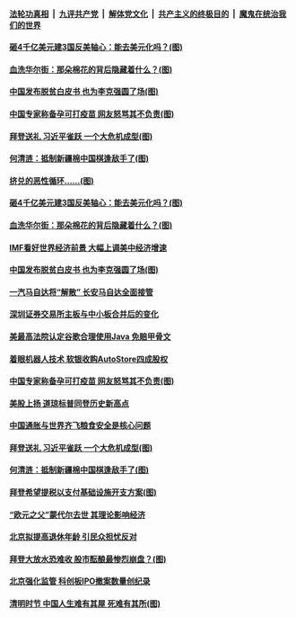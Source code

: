 

####  [法轮功真相](../../../../basic/blob/master/README.md?t=04071632) &nbsp;|&nbsp; [九评共产党](../../../../9ping.md/blob/master/README.md?t=04071632) &nbsp;|&nbsp; [解体党文化](../../../../jtdwh.md/blob/master/README.md?t=04071632)  &nbsp;|&nbsp; [共产主义的终极目的](../../../../gczydzjmd.md/blob/master/README.md?t=04071632) &nbsp;|&nbsp; [魔鬼在统治我们的世界](../../../../mgztzwmdsj.md/blob/master/README.md?t=04071632) 

#### [砸4千亿美元建3国反美轴心：能去美元化吗？(图)](../pages/p5/967976.md?t=04071632) 

#### [血洗华尔街：那朵棉花的背后隐藏着什么？(图)](../pages/p5/967967.md?t=04071632) 

#### [中国发布脱贫白皮书 也为李克强圆了场(图)](../pages/p5/967936.md?t=04071632) 

#### [中国专家称备孕可打疫苗 网友怒骂其不负责(图)](../pages/p5/967894.md?t=04071632) 

#### [拜登送礼 习近平雀跃 一个大危机成型(图)](../pages/p5/967851.md?t=04071632) 

#### [何清涟：抵制新疆棉中国棋逢敌手了(图)](../pages/p5/967873.md?t=04071632) 

#### [挤兑的恶性循环……(图)](../pages/p5/967971.md?t=04071632) 

#### [砸4千亿美元建3国反美轴心：能去美元化吗？(图)](../pages/p5/967976.md?t=04071632) 

#### [血洗华尔街：那朵棉花的背后隐藏着什么？(图)](../pages/p5/967967.md?t=04071632) 

#### [IMF看好世界经济前景 大幅上调美中经济增速](../pages/p5/967952.md?t=04071632) 

#### [中国发布脱贫白皮书 也为李克强圆了场(图)](../pages/p5/967936.md?t=04071632) 

#### [一汽马自达将“解散” 长安马自达全面接管](../pages/p5/967931.md?t=04071632) 

#### [深圳证券交易所主板与中小板合并后的变化](../pages/p5/967930.md?t=04071632) 

#### [美最高法院认定谷歌合理使用Java 免赔甲骨文](../pages/p5/967910.md?t=04071632) 

#### [着眼机器人技术 软银收购AutoStore四成股权](../pages/p5/967908.md?t=04071632) 

#### [中国专家称备孕可打疫苗 网友怒骂其不负责(图)](../pages/p5/967894.md?t=04071632) 

#### [美股上扬 道琼标普同登历史新高点](../pages/p5/967891.md?t=04071632) 

#### [中国通胀与世界齐飞粮食安全是核心问题](../pages/p5/967883.md?t=04071632) 

#### [拜登送礼 习近平雀跃 一个大危机成型(图)](../pages/p5/967851.md?t=04071632) 

#### [何清涟：抵制新疆棉中国棋逢敌手了(图)](../pages/p5/967873.md?t=04071632) 

#### [拜登希望提税以支付基础设施开支方案(图)](../pages/p5/967864.md?t=04071632) 

#### [“欧元之父”蒙代尔去世 其理论影响经济](../pages/p5/967831.md?t=04071632) 

#### [北京拟提高退休年龄 引民众担忧反对](../pages/p5/967829.md?t=04071632) 

#### [拜登大放水恐难收 股市酝酿最惨烈崩盘？(图)](../pages/p5/967828.md?t=04071632) 

#### [北京强化监管 科创板IPO撤案数量创纪录](../pages/p5/967825.md?t=04071632) 

#### [清明时节 中国人生难有其屋 死难有其所(图)](../pages/p5/967818.md?t=04071632) 

